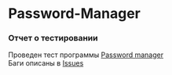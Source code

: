 # Password-Manager
### Отчет о тестировании
Проведен тест программы [Password manager](http://img.veeam.com/careers/downloads/Password%20Manager%20Setup.zip)  
Баги описаны в [Issues](https://github.com/DementevSlava/Password-Manager/issues)
